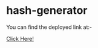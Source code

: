 # hash-generator

You can find the deployed link at:-

[ Click Here! ](https://hash-generator-tau.vercel.app)
